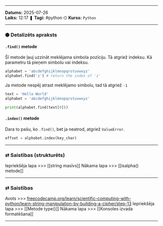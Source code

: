 ___

**Datums:** 2025-07-26   
**Laiks:** 12:17 
❚ **Tagi:** #python 
⌬ **Kurss:**  `Python`

---
### ⬢ Detalizēts apraksts
#### `.find()` metode

Šī metode ļauj uzzināt meklējama simbola pozīciju. Tā atgriež indeksu. Kā parametru tā pieņem simbolu vai indeksu.

```python
alphabet = 'abcdefghijklmnopqrstuvwxyz'
alphabet.find('z') # return the index of 'z'
```

Ja metode nespēj atrast meklējamo simbolu, tad tā atgriež `-1`

```python
text = 'Hello World'
alphabet = 'abcdefghijklmnopqrstuvwxyz'

print(alphabet.find(text[0]))
```

#### `.index()` metode

Dara to pašu, ko `.find()`, bet ja neatrod, atgriež `ValueError`.

```python
offset = alphabet.index(key_char)
```

---
### ⇄ Saistības (strukturēts)

Iepriekšēja lapa >>> [[string masīvs]]
Nākama lapa >>> [[isalpha() metode]]

---
### ⇄ Saistības

Avots >>> [freecodecamp.org/learn/scientific-computing-with-python/learn-string-manipulation-by-building-a-cipher/step-13](https://www.freecodecamp.org/learn/scientific-computing-with-python/learn-string-manipulation-by-building-a-cipher/step-13)
Iepriekšēja lapa >>> [[Metode type()]]
Nākama lapa >>> [[Konsoles izvada formatēšana]]

___